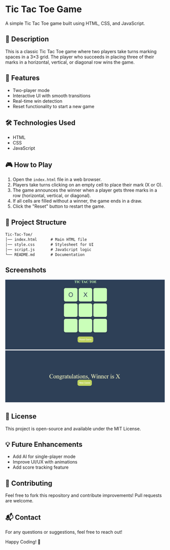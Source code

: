 # Tic Tac Toe Game

A simple Tic Tac Toe game built using HTML, CSS, and JavaScript.

## 📝 Description
This is a classic Tic Tac Toe game where two players take turns marking spaces in a 3×3 grid. The player who succeeds in placing three of their marks in a horizontal, vertical, or diagonal row wins the game.

## 🚀 Features
- Two-player mode
- Interactive UI with smooth transitions
- Real-time win detection
- Reset functionality to start a new game

## 🛠️ Technologies Used
- HTML
- CSS
- JavaScript

## 🎮 How to Play
1. Open the `index.html` file in a web browser.
2. Players take turns clicking on an empty cell to place their mark (X or O).
3. The game announces the winner when a player gets three marks in a row (horizontal, vertical, or diagonal).
4. If all cells are filled without a winner, the game ends in a draw.
5. Click the "Reset" button to restart the game.

## 📂 Project Structure
```
Tic-Tac-Toe/
│── index.html      # Main HTML file
│── style.css       # Stylesheet for UI
│── script.js       # JavaScript logic
└── README.md       # Documentation
```

## Screenshots
![img1](https://github.com/manikantay11/JavaScript-projects/blob/29fc85a34c51f573023de2ad71333abfab9c1dce/Tic%20Tac%20Toe%20game/demo.png)
![img1](https://github.com/manikantay11/JavaScript-projects/blob/29fc85a34c51f573023de2ad71333abfab9c1dce/Tic%20Tac%20Toe%20game/demo1.png)

## 📜 License
This project is open-source and available under the MIT License.

## 💡 Future Enhancements
- Add AI for single-player mode
- Improve UI/UX with animations
- Add score tracking feature

## 🤝 Contributing
Feel free to fork this repository and contribute improvements! Pull requests are welcome.

## 📬 Contact
For any questions or suggestions, feel free to reach out!

Happy Coding! 🎉


